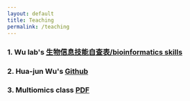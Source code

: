 ```yaml
---
layout: default
title: Teaching
permalink: /teaching
---
```


### 1. Wu lab's [生物信息技能自查表/bioinformatics skills](https://github.com/multiomics-bjmu/multiomics-bjmu.github.io/raw/master/_data/wulab%20bioinformatics%20skills.xlsm)

### 2. Hua-jun Wu's [Github](https://github.com/mthjwu)

### 3. Multiomics class [PDF](https://github.com/multiomics-bjmu/new/blob/master/%E5%8D%95%E7%BB%86%E8%83%9E%E7%BB%84%E5%AD%A6.pptx)

